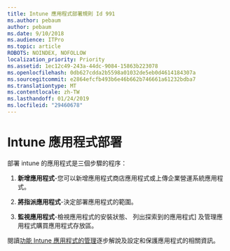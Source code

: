 ```yaml
---
title: Intune 應用程式部署規則 Id 991
ms.author: pebaum
author: pebaum
ms.date: 9/10/2018
ms.audience: ITPro
ms.topic: article
ROBOTS: NOINDEX, NOFOLLOW
localization_priority: Priority
ms.assetid: 1ec12c49-243a-44dc-9084-15863b223078
ms.openlocfilehash: 0db627cdda2b5598a01032de5eb0d4614184307a
ms.sourcegitcommit: e2864efcfb493b6e46b662b746661a61232bdba7
ms.translationtype: MT
ms.contentlocale: zh-TW
ms.lasthandoff: 01/24/2019
ms.locfileid: "29460678"
---
```

# <a name="intune-app-deployment"></a>Intune 應用程式部署

部署 intune 的應用程式是三個步驟的程序：
  
1. **新增應用程式**-您可以新增應用程式商店應用程式或上傳企業營運系統應用程式。 
    
2. **將指派應用程式**-決定部署應用程式的範圍。 
    
3. **監視應用程式**-檢視應用程式的安裝狀態、 列出探索到的應用程式] 及管理應用程式購買應用程式存放區。 
    
閱讀[功能 Intune 應用程式的管理](https://docs.microsoft.com/intune/app-management)逐步解說及設定和保護應用程式的相關資訊。 
  

